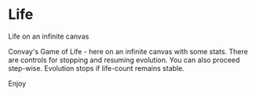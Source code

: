# Life
Life on an infinite canvas 

Convay's Game of Life - here on an infinite canvas with some stats. There are controls for stopping 
and resuming evolution. You can also proceed step-wise. Evolution stops if life-count remains stable. 

Enjoy








